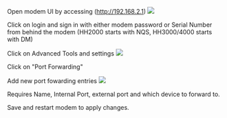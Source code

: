 Open modem UI by accessing (http://192.168.2.1)
![](https://i.imgur.com/Bsw6GmE.png)

Click on login and sign in with either modem password or Serial Number from behind the modem (HH2000 starts with NQS, HH3000/4000 starts with DM)

Click on Advanced Tools and settings
![](https://i.imgur.com/QylvG8a.png)

Click on "Port Forwarding"

Add new port fowarding entries
![](https://i.imgur.com/iCgxxPi.png)

Requires Name, Internal Port, external port and which device to forward to.

Save and restart modem to apply changes.



